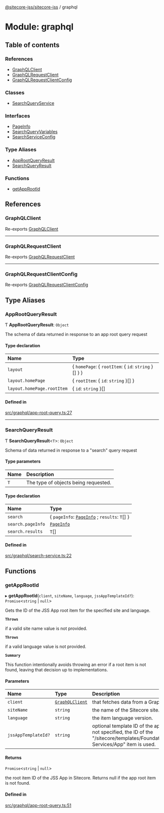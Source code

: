 [@sitecore-jss/sitecore-jss](../README.md) / graphql

# Module: graphql

## Table of contents

### References

- [GraphQLClient](graphql.md#graphqlclient)
- [GraphQLRequestClient](graphql.md#graphqlrequestclient)
- [GraphQLRequestClientConfig](graphql.md#graphqlrequestclientconfig)

### Classes

- [SearchQueryService](../classes/graphql.SearchQueryService.md)

### Interfaces

- [PageInfo](../interfaces/graphql.PageInfo.md)
- [SearchQueryVariables](../interfaces/graphql.SearchQueryVariables.md)
- [SearchServiceConfig](../interfaces/graphql.SearchServiceConfig.md)

### Type Aliases

- [AppRootQueryResult](graphql.md#approotqueryresult)
- [SearchQueryResult](graphql.md#searchqueryresult)

### Functions

- [getAppRootId](graphql.md#getapprootid)

## References

### GraphQLClient

Re-exports [GraphQLClient](../interfaces/index.GraphQLClient.md)

___

### GraphQLRequestClient

Re-exports [GraphQLRequestClient](../classes/index.GraphQLRequestClient.md)

___

### GraphQLRequestClientConfig

Re-exports [GraphQLRequestClientConfig](index.md#graphqlrequestclientconfig)

## Type Aliases

### AppRootQueryResult

Ƭ **AppRootQueryResult**: `Object`

The schema of data returned in response to an app root query request

#### Type declaration

| Name | Type |
| :------ | :------ |
| `layout` | { `homePage`: { `rootItem`: { `id`: `string`  }[]  }  } |
| `layout.homePage` | { `rootItem`: { `id`: `string`  }[]  } |
| `layout.homePage.rootItem` | { `id`: `string`  }[] |

#### Defined in

[src/graphql/app-root-query.ts:27](https://github.com/Sitecore/jss/blob/5fd343a40/packages/sitecore-jss/src/graphql/app-root-query.ts#L27)

___

### SearchQueryResult

Ƭ **SearchQueryResult**<`T`\>: `Object`

Schema of data returned in response to a "search" query request

#### Type parameters

| Name | Description |
| :------ | :------ |
| `T` | The type of objects being requested. |

#### Type declaration

| Name | Type |
| :------ | :------ |
| `search` | { `pageInfo`: [`PageInfo`](../interfaces/graphql.PageInfo.md) ; `results`: `T`[]  } |
| `search.pageInfo` | [`PageInfo`](../interfaces/graphql.PageInfo.md) |
| `search.results` | `T`[] |

#### Defined in

[src/graphql/search-service.ts:22](https://github.com/Sitecore/jss/blob/5fd343a40/packages/sitecore-jss/src/graphql/search-service.ts#L22)

## Functions

### getAppRootId

▸ **getAppRootId**(`client`, `siteName`, `language`, `jssAppTemplateId?`): `Promise`<`string` \| ``null``\>

Gets the ID of the JSS App root item for the specified site and language.

**`Throws`**

if a valid site name value is not provided.

**`Throws`**

if a valid language value is not provided.

**`Summary`**

This function intentionally avoids throwing an error if a root item is not found,
leaving that decision up to implementations.

#### Parameters

| Name | Type | Description |
| :------ | :------ | :------ |
| `client` | [`GraphQLClient`](../interfaces/index.GraphQLClient.md) | that fetches data from a GraphQL endpoint. |
| `siteName` | `string` | the name of the Sitecore site. |
| `language` | `string` | the item language version. |
| `jssAppTemplateId?` | `string` | optional template ID of the app root item. If not specified, the ID of the "/sitecore/templates/Foundation/JavaScript Services/App" item is used. |

#### Returns

`Promise`<`string` \| ``null``\>

the root item ID of the JSS App in Sitecore. Returns null if the app root item is not found.

#### Defined in

[src/graphql/app-root-query.ts:51](https://github.com/Sitecore/jss/blob/5fd343a40/packages/sitecore-jss/src/graphql/app-root-query.ts#L51)
